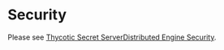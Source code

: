 [title]: # (Security)
[tags]: # (Distributed Engine Security)
[priority]: # (30)

# Security

Please see [Thycotic Secret ServerDistributed Engine Security](https://updates.thycotic.net/secretserver/documents/SS_Sec_DistributedEngine.pdf).
